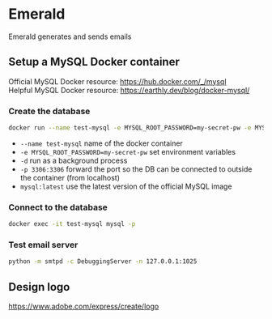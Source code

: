 # Emerald

Emerald generates and sends emails

## Setup a MySQL Docker container

Official MySQL Docker resource: https://hub.docker.com/_/mysql \
Helpful MySQL Docker resource: https://earthly.dev/blog/docker-mysql/

### Create the database

```bash
docker run --name test-mysql -e MYSQL_ROOT_PASSWORD=my-secret-pw -e MYSQL_DATABASE=emerald --network=bridge -d -p 3306:3306 mysql:latest
```

- `--name test-mysql` name of the docker container
- `-e MYSQL_ROOT_PASSWORD=my-secret-pw` set environment variables
- `-d` run as a background process
- `-p 3306:3306` forward the port so the DB can be connected to outside the container (from localhost)
- `mysql:latest` use the latest version of the official MySQL image 

### Connect to the database

```bash
docker exec -it test-mysql mysql -p
```

### Test email server

```bash
python -m smtpd -c DebuggingServer -n 127.0.0.1:1025
```

## Design logo

https://www.adobe.com/express/create/logo